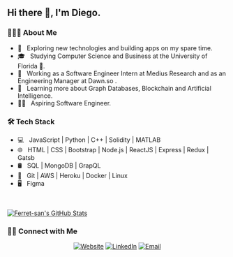 <h2> Hi there 👋, I'm Diego.</h2>

<h3> 👨🏻‍💻 About Me </h3>

- 🤔 &nbsp; Exploring new technologies and building apps on my spare time.
- 🎓 &nbsp; Studying Computer Science and Business at the University of Florida 🐊.
- 💼 &nbsp; Working as a Software Engineer Intern at Medius Research and as an Engineering Manager at Dawn.so .
- 🌱 &nbsp; Learning more about Graph Databases, Blockchain and Artificial Intelligence.
- 🧑‍💻 &nbsp; Aspiring Software Engineer.

<h3>🛠 Tech Stack</h3>

- 💻 &nbsp; JavaScript | Python | C++ | Solidity | MATLAB
- 🌐 &nbsp; HTML | CSS | Bootstrap | Node.js | ReactJS | Express | Redux | Gatsb
- 🛢 &nbsp; SQL | MongoDB | GrapQL
- 🔧 &nbsp; Git | AWS | Heroku | Docker | Linux
- 🖥 &nbsp; Figma

<br/>

[![Ferret-san's GitHub Stats](https://github-readme-stats.vercel.app/api?username=Ferret-san&show_icons=true)](https://github.com/AVS1508)

<h3> 🤝🏻 Connect with Me </h3>

<p align="center">
<a href="https://ferret-san.github.io/"><img alt="Website" src="https://img.shields.io/badge/Website-www.ferret-san.github.io-blue?style=flat-square&logo=google-chrome"></a>
<a href="https://www.linkedin.com/in/diego-ferrer"><img alt="LinkedIn" src="https://img.shields.io/badge/LinkedIn-Diego%20Ferrer-blue?style=flat-square&logo=linkedin"></a>
<a href="mailto:diego.ferrer@ufl.edu"><img alt="Email" src="https://img.shields.io/badge/Email-diego.ferrer@ufl.edu-blue?style=flat-square&logo=gmail"></a>
</p>
